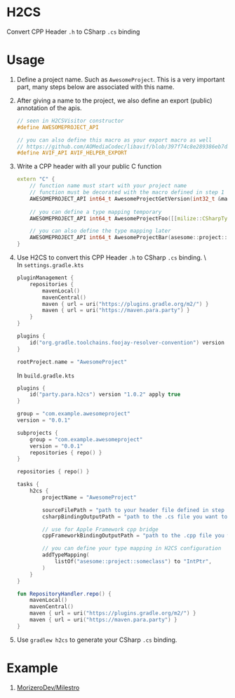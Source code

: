 # H2CS

Convert CPP Header `.h` to CSharp `.cs` binding

# Usage

1. Define a project name. Such as `AwesomeProject`. This is a very important part, many steps below are associated with
   this name.

2. After giving a name to the project, we also define an export (public) annotation of the apis.
    ```c
    // seen in H2CSVisitor constructor
    #define AWESOMEPROJECT_API
   
    // you can also define this macro as your export macro as well
    // https://github.com/AOMediaCodec/libavif/blob/397f74c8e289386eb7d309b2f8041d8a190db29a/include/avif/avif.h#L43
    #define AVIF_API AVIF_HELPER_EXPORT
    ```

3. Write a CPP header with all your public C function
    ```cpp
    extern "C" {
        // function name must start with your project name
        // function must be decorated with the macro defined in step 1        
        AWESOMEPROJECT_API int64_t AwesomeProjectGetVersion(int32_t &major, int32_t &minor, int32_t &patch);
        
        // you can define a type mapping temporary
        AWESOMEPROJECT_API int64_t AwesomeProjectFoo([[milize::CSharpType("void*")]] void *data);
   
        // you can also define the type mapping later
        AWESOMEPROJECT_API int64_t AwesomeProjectBar(asesome::project::someclass *t);
    }
    ```
   
4. Use H2CS to convert this CPP Header `.h` to CSharp `.cs` binding. \  
   In `settings.gradle.kts`
    ```kotlin
    pluginManagement {
        repositories {
            mavenLocal()
            mavenCentral()
            maven { url = uri("https://plugins.gradle.org/m2/") }
            maven { url = uri("https://maven.para.party") }
        }
    }
    
    plugins {
        id("org.gradle.toolchains.foojay-resolver-convention") version "0.8.0"
    }
    
    rootProject.name = "AwesomeProject"
    ```
   In `build.gradle.kts`
    ```kotlin
    plugins {
        id("party.para.h2cs") version "1.0.2" apply true
    }
    
    group = "com.example.awesomeproject"
    version = "0.0.1"
    
    subprojects {
        group = "com.example.awesomeproject"
        version = "0.0.1"
        repositories { repo() }
    }
    
    repositories { repo() }
    
    tasks {
        h2cs {
            projectName = "AwesomeProject"

            sourceFilePath = "path to your header file defined in step 3" 
            csharpBindingOutputPath = "path to the .cs file you want to save"
    
            // use for Apple Framework cpp bridge
            cppFrameworkBindingOutputPath = "path to the .cpp file you want to save"
   
            // you can define your type mapping in H2CS configuration
            addTypeMapping(
                listOf("asesome::project::someclass") to "IntPtr",
            )
        }
    }
    
    fun RepositoryHandler.repo() {
        mavenLocal()
        mavenCentral()
        maven { url = uri("https://plugins.gradle.org/m2/") }
        maven { url = uri("https://maven.para.party") }
    }
    ```
5. Use `gradlew h2cs` to generate your CSharp `.cs` binding.

# Example
1. [MorizeroDev/Milestro](https://github.com/MorizeroDev/Milestro)
